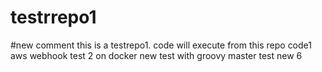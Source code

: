 # testrrepo1
#new comment
this is a testrepo1. code will execute from this repo
code1 
aws webhook test 2 on docker
new test with groovy master test new 6
